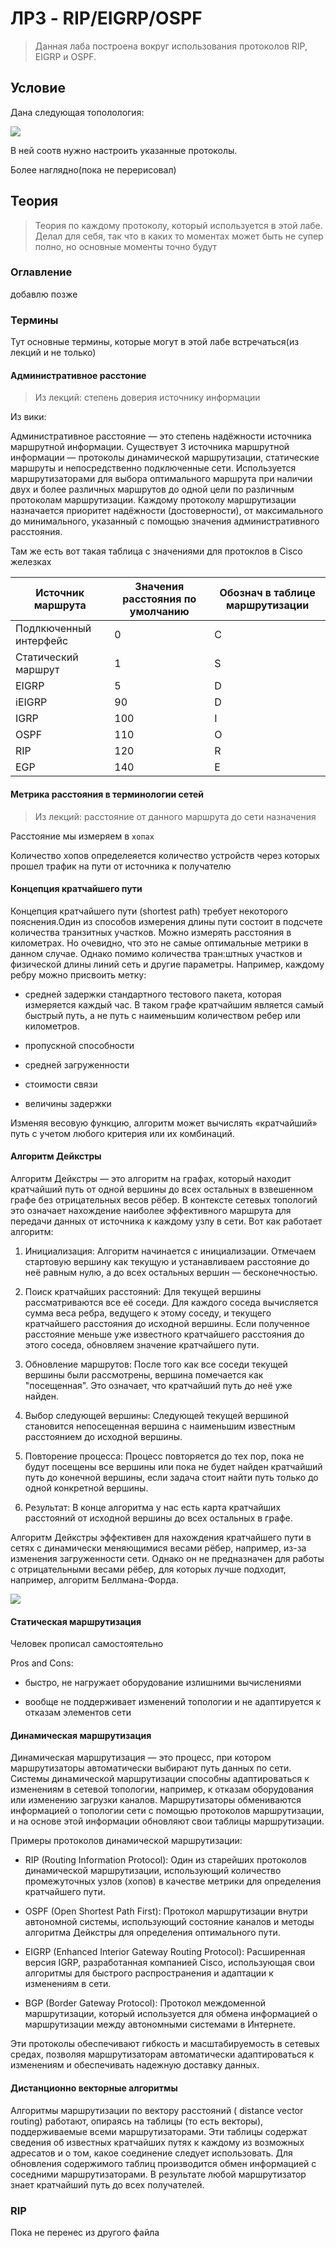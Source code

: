 # ЛР3 - RIP/EIGRP/OSPF

> Данная лаба построена вокруг использования протоколов RIP, EIGRP и OSPF. 

## Условие

Дана следующая тополология:

![](./topology.jpg)

В ней соотв нужно настроить указанные протоколы.

Более наглядно(пока не перерисовал)

## Теория

> Теория по каждому протоколу, который используется в этой лабе. Делал для себя, так что в каких то моментах может быть не супер полно, но основные моменты точно будут

### Оглавление

добавлю позже

### Термины

Тут основные термины, которые могут в этой лабе встречаться(из лекций и не только)
#### Административное расстоние

> Из лекций:
степень доверия источнику информации

Из вики:

Административное расстояние — это степень надёжности источника маршрутной информации. Существует 3 источника маршрутной информации — протоколы динамической маршрутизации, статические маршруты и непосредственно подключенные сети. Используется маршрутизаторами для выбора оптимального маршрута при наличии двух и более различных маршрутов до одной цели по различным протоколам маршрутизации. Каждому протоколу маршрутизации назначается приоритет надёжности (достоверности), от максимального до минимального, указанный с помощью значения административного расстояния.

Там же есть вот такая таблица с значениями для протоклов в Cisco железках


| Источник маршрута | Значения расстояния по умолчанию | Обознач в таблице маршрутизации |
|----------|----------|----------|
| Подлкюченный интерфейс | 0 | С |
| Статический маршрут | 1 | S |
| EIGRP | 5 | D |
| iEIGRP | 90 | D | 
| IGRP | 100 | I |
| OSPF | 110 | O |
| RIP | 120 | R |
| EGP | 140 | E |
 
#### Метрика расстояния в терминологии сетей

> Из лекций: расстояние от данного маршрута до сети назначения

Расстояние мы измеряем в `хопах`

Количество хопов определеяется количество устройств через которых прошел трафик на пути от источника к получателю

#### Концепция кратчайшего пути

Концепция кратчайшего пути (shortest path) требует некоторого пояснения.Один из способов измерения длины пути состоит в подсчете количества транзитных участков. Можно измерять расстояния в километрах. Но очевидно, что это не самые оптимальные метрики в данном случае.
Однако помимо количества тран:штных участков и физической длины линий
сеть и другие параметры. Например, каждому ребру можно присвоить метку:

- средней задержки стандартного тестового пакета, которая измеряется каждый час. В таком графе кратчайшим является самый быстрый путь, а не путь с наи­меньшим количеством ребер или километров.

- пропуск­ной способности

- средней загруженности

- стоимости связи

- величины задержки

Изменяя весовую функцию, алгоритм может вычислять
«кратчайший» путь с учетом любого критерия или их комбинаций.

#### Алгоритм Дейкстры
Алгоритм Дейкстры — это алгоритм на графах, который находит кратчайший путь от одной вершины до всех остальных в взвешенном графе без отрицательных весов рёбер. В контексте сетевых топологий это означает нахождение наиболее эффективного маршрута для передачи данных от источника к каждому узлу в сети. Вот как работает алгоритм:

1. Инициализация: Алгоритм начинается с инициализации. Отмечаем стартовую вершину как текущую и устанавливаем расстояние до неё равным нулю, а до всех остальных вершин — бесконечностью.

2. Поиск кратчайших расстояний: Для текущей вершины рассматриваются все её соседи. Для каждого соседа вычисляется сумма веса ребра, ведущего к этому соседу, и текущего кратчайшего расстояния до исходной вершины. Если полученное расстояние меньше уже известного кратчайшего расстояния до этого соседа, обновляем значение кратчайшего пути.

3. Обновление маршрутов: После того как все соседи текущей вершины были рассмотрены, вершина помечается как "посещенная". Это означает, что кратчайший путь до неё уже найден.

4. Выбор следующей вершины: Следующей текущей вершиной становится непосещенная вершина с наименьшим известным расстоянием до исходной вершины.

5. Повторение процесса: Процесс повторяется до тех пор, пока не будут посещены все вершины или пока не будет найден кратчайший путь до конечной вершины, если задача стоит найти путь только до одной конкретной вершины.

6. Результат: В конце алгоритма у нас есть карта кратчайших расстояний от исходной вершины до всех остальных в графе.

Алгоритм Дейкстры эффективен для нахождения кратчайшего пути в сетях с динамически меняющимися весами рёбер, например, из-за изменения загруженности сети. Однако он не предназначен для работы с отрицательными весами рёбер, для которых лучше подходит, например, алгоритм Беллмана-Форда.

![](./dijkstra.png)

#### Статическая маршрутизация
Человек прописал самостоятельно

Pros and Cons:
- быстро, не нагружает оборудование излишними вычислениями

- вообще не поддерживает изменений топологии и не адаптируется к отказам элементов сети

#### Динамическая маршрутизация

Динамическая маршрутизация — это процесс, при котором маршрутизаторы автоматически выбирают путь данных по сети. Системы динамической маршрутизации способны адаптироваться к изменениям в сетевой топологии, например, к отказам оборудования или изменению загрузки каналов. Маршрутизаторы обмениваются информацией о топологии сети с помощью протоколов маршрутизации, и на основе этой информации обновляют свои таблицы маршрутизации.

Примеры протоколов динамической маршрутизации:

- RIP (Routing Information Protocol): Один из старейших протоколов динамической маршрутизации, использующий количество промежуточных узлов (хопов) в качестве метрики для определения кратчайшего пути.

- OSPF (Open Shortest Path First): Протокол маршрутизации внутри автономной системы, использующий состояние каналов и методы алгоритма Дейкстры для определения оптимального пути.

- EIGRP (Enhanced Interior Gateway Routing Protocol): Расширенная версия IGRP, разработанная компанией Cisco, использующая свои алгоритмы для быстрого распространения и адаптации к изменениям в сети.

- BGP (Border Gateway Protocol): Протокол междоменной маршрутизации, который используется для обмена информацией о маршрутизации между автономными системами в Интернете.

Эти протоколы обеспечивают гибкость и масштабируемость в сетевых средах, позволяя маршрутизаторам автоматически адаптироваться к изменениям и обеспечивать надежную доставку данных.

#### Дистанционно векторные алгоритмы

Алгоритмы маршрутизации по вектору расстояний ( distance vector routing) работают, опираясь на таблицы (то есть векторы), поддерживаемые всеми маршрутизаторами. Эти таблицы содержат сведения об известных кратчайших путях к каждому из возможных адресатов и о том, какое соединение следует использовать. Для обновления содержимого таблиц производится обмен ин­формацией с соседними маршрутизаторами. В результате любой маршрутизатор знает кратчайший путь до всех получателей.

### RIP

Пока не перенес из другого файла